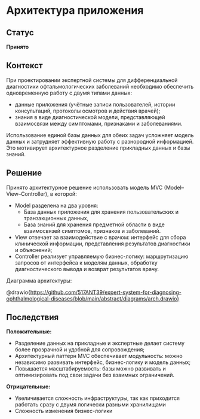 # Архитектура приложения

## Статус 
**Принято**

## Контекст

При проектировании экспертной системы для дифференциальной диагностики офтальмологических заболеваний необходимо обеспечить одновременную работу с двумя типами данных:

- данные приложения (учётные записи пользователей, истории консультаций, протоколы осмотров и действия врачей);
- знания в виде диагностической модели, представляющей взаимосвязи между симптомами, признаками и заболеваниями.

Использование единой базы данных для обеих задач усложняет модель данных и затрудняет эффективную работу с разнородной информацией. Это мотивирует архитектурное разделение прикладных данных и базы знаний.

## Решение
Принято архитектурное решение использовать модель MVC (Model–View–Controller), в которой:
- Model разделена на два уровня:
  - База данных приложения для хранения пользовательских и транзакционных данных,
  - База знаний для хранения предметной области в виде взаимосвязей симптомов, признаков и заболеваний.
- View отвечает за взаимодействие с врачом: интерфейс для сбора клинической информации, представления результатов диагностики и объяснений;
- Controller реализует управляемую бизнес-логику: маршрутизацию запросов от интерфейса к моделям данных, обработку диагностического вывода и возврат результатов врачу.

Диаграмма архитектуры:

@drawio{https://github.com/517ANT39/expert-system-for-diagnosing-ophthalmological-diseases/blob/main/abstract/diagrams/arch.drawio}

## Последствия
**Положительные:**
- Разделение данных на прикладные и экспертные делает систему более прозрачной и удобной для сопровождения;
- Архитектурный паттерн MVC обеспечивает модульность: можно независимо развивать интерфейс, бизнес-логику и модель данных;
- Повышается масштабируемость: базы можно развивать и оптимизировать под свои задачи без взаимных ограничений.

**Отрицательные:**
- Увеличивается сложность инфраструктуры, так как приходится работать сразу с двумя логически разными хранилищами
- Сложность изменения бизнес-логики